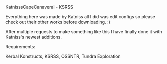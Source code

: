 KatnisssCapeCanaveral - KSRSS 

Everything here was made by Katniss all I did was edit configs so please check out their other works before downloading. :)

After multiple requests to make something like this I have finally done it with Katniss's newest additions.

Requirements:

Kerbal Konstructs,
KSRSS,
OSSNTR,
Tundra Exploration
